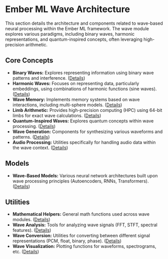 # Ember ML Wave Architecture

This section details the architecture and components related to wave-based neural processing within the Ember ML framework. The wave module explores various paradigms, including binary waves, harmonic representations, and quantum-inspired concepts, often leveraging high-precision arithmetic.

## Core Concepts

*   **Binary Waves:** Explores representing information using binary wave patterns and interference. ([Details](binary_waves.md))
*   **Harmonic Waves:** Focuses on representing data, particularly embeddings, using combinations of harmonic functions (sine waves). ([Details](harmonic_waves.md))
*   **Wave Memory:** Implements memory systems based on wave interactions, including multi-sphere models. ([Details](wave_memory.md))
*   **Limb Arithmetic:** Provides high-precision computing (HPC) using 64-bit limbs for exact wave calculations. ([Details](wave_limb.md))
*   **Quantum-Inspired Waves:** Explores quantum concepts within wave processing. ([Details](wave_quantum.md))
*   **Wave Generation:** Components for synthesizing various waveforms and patterns. ([Details](wave_generator.md))
*   **Audio Processing:** Utilities specifically for handling audio data within the wave context. ([Details](wave_audio.md))

## Models

*   **Wave-Based Models:** Various neural network architectures built upon wave processing principles (Autoencoders, RNNs, Transformers). ([Details](wave_models.md))

## Utilities

*   **Mathematical Helpers:** General math functions used across wave modules. ([Details](wave_utils.md#mathematical-helpers))
*   **Wave Analysis:** Tools for analyzing wave signals (FFT, STFT, spectral features). ([Details](wave_utils.md#wave-analysis))
*   **Wave Conversion:** Utilities for converting between different signal representations (PCM, float, binary, phase). ([Details](wave_utils.md#wave-conversion))
*   **Wave Visualization:** Plotting functions for waveforms, spectrograms, etc. ([Details](wave_utils.md#wave-visualization))